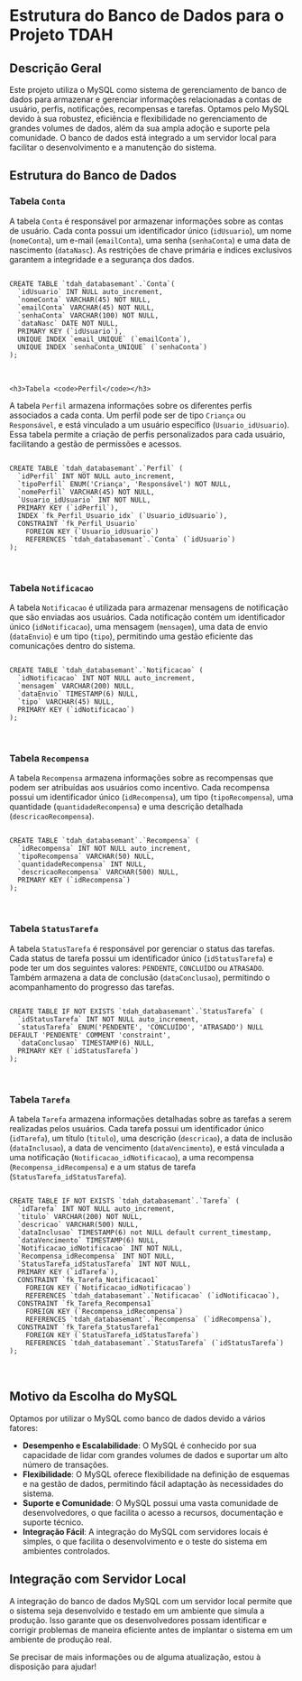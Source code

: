   <head><h1>Estrutura do Banco de Dados para o Projeto TDAH</h1></head>
<body>
  <h2>Descrição Geral</h2>
    <p>
        Este projeto utiliza o MySQL como sistema de gerenciamento de banco de dados para armazenar e gerenciar informações 
        relacionadas a contas de usuário, perfis, notificações, recompensas e tarefas. Optamos pelo MySQL devido à sua robustez, 
        eficiência e flexibilidade no gerenciamento de grandes volumes de dados, além da sua ampla adoção e suporte pela comunidade. 
        O banco de dados está integrado a um servidor local para facilitar o desenvolvimento e a manutenção do sistema.
    </p>

  <h2>Estrutura do Banco de Dados</h2>

  <h3>Tabela <code>Conta</code></h3>
    <p>
        A tabela <code>Conta</code> é responsável por armazenar informações sobre as contas de usuário. Cada conta possui um 
        identificador único (<code>idUsuario</code>), um nome (<code>nomeConta</code>), um e-mail (<code>emailConta</code>), 
        uma senha (<code>senhaConta</code>) e uma data de nascimento (<code>dataNasc</code>). As restrições de chave primária 
        e índices exclusivos garantem a integridade e a segurança dos dados.
    </p>
    <pre>
<code>
CREATE TABLE `tdah_databasemant`.`Conta`(
  `idUsuario` INT NULL auto_increment,
  `nomeConta` VARCHAR(45) NOT NULL,
  `emailConta` VARCHAR(45) NOT NULL,
  `senhaConta` VARCHAR(100) NOT NULL,
  `dataNasc` DATE NOT NULL,
  PRIMARY KEY (`idUsuario`),
  UNIQUE INDEX `email_UNIQUE` (`emailConta`),
  UNIQUE INDEX `senhaConta_UNIQUE` (`senhaConta`)
);
</code>
    </pre>

    <h3>Tabela <code>Perfil</code></h3>
  <p>
        A tabela <code>Perfil</code> armazena informações sobre os diferentes perfis associados a cada conta. Um perfil pode 
        ser de tipo <code>Criança</code> ou <code>Responsável</code>, e está vinculado a um usuário específico 
        (<code>Usuario_idUsuario</code>). Essa tabela permite a criação de perfis personalizados para cada usuário, 
        facilitando a gestão de permissões e acessos.
  </p>
    <pre>
<code>
CREATE TABLE `tdah_databasemant`.`Perfil` (
  `idPerfil` INT NOT NULL auto_increment,
  `tipoPerfil` ENUM('Criança', 'Responsável') NOT NULL,
  `nomePerfil` VARCHAR(45) NOT NULL,
  `Usuario_idUsuario` INT NOT NULL,
  PRIMARY KEY (`idPerfil`),
  INDEX `fk_Perfil_Usuario_idx` (`Usuario_idUsuario`),
  CONSTRAINT `fk_Perfil_Usuario`
    FOREIGN KEY (`Usuario_idUsuario`)
    REFERENCES `tdah_databasemant`.`Conta` (`idUsuario`)
);
</code>
    </pre>

  <h3>Tabela <code>Notificacao</code></h3>
    <p>
        A tabela <code>Notificacao</code> é utilizada para armazenar mensagens de notificação que são enviadas aos usuários. 
        Cada notificação contém um identificador único (<code>idNotificacao</code>), uma mensagem (<code>mensagem</code>), 
        uma data de envio (<code>dataEnvio</code>) e um tipo (<code>tipo</code>), permitindo uma gestão eficiente das comunicações 
        dentro do sistema.
    </p>
    <pre>
<code>
CREATE TABLE `tdah_databasemant`.`Notificacao` (
  `idNotificacao` INT NOT NULL auto_increment,
  `mensagem` VARCHAR(200) NULL,
  `dataEnvio` TIMESTAMP(6) NULL,
  `tipo` VARCHAR(45) NULL,
  PRIMARY KEY (`idNotificacao`)
);
</code>
    </pre>

<h3>Tabela <code>Recompensa</code></h3>
  <p>
        A tabela <code>Recompensa</code> armazena informações sobre as recompensas que podem ser atribuídas aos usuários 
        como incentivo. Cada recompensa possui um identificador único (<code>idRecompensa</code>), um tipo 
        (<code>tipoRecompensa</code>), uma quantidade (<code>quantidadeRecompensa</code>) e uma descrição detalhada 
        (<code>descricaoRecompensa</code>).
  </p>
    <pre>
<code>
CREATE TABLE `tdah_databasemant`.`Recompensa` (
  `idRecompensa` INT NOT NULL auto_increment,
  `tipoRecompensa` VARCHAR(50) NULL,
  `quantidadeRecompensa` INT NULL,
  `descricaoRecompensa` VARCHAR(500) NULL,
  PRIMARY KEY (`idRecompensa`)
);
</code>
    </pre>

<h3>Tabela <code>StatusTarefa</code></h3>
    <p>
        A tabela <code>StatusTarefa</code> é responsável por gerenciar o status das tarefas. Cada status de tarefa possui 
        um identificador único (<code>idStatusTarefa</code>) e pode ter um dos seguintes valores: <code>PENDENTE</code>, 
        <code>CONCLUÍDO</code> ou <code>ATRASADO</code>. Também armazena a data de conclusão (<code>dataConclusao</code>), 
        permitindo o acompanhamento do progresso das tarefas.
    </p>
    <pre>
<code>
CREATE TABLE IF NOT EXISTS `tdah_databasemant`.`StatusTarefa` (
  `idStatusTarefa` INT NOT NULL auto_increment,
  `statusTarefa` ENUM('PENDENTE', 'CONCLUÍDO', 'ATRASADO') NULL DEFAULT 'PENDENTE' COMMENT 'constraint',
  `dataConclusao` TIMESTAMP(6) NULL,
  PRIMARY KEY (`idStatusTarefa`)
);
</code>
    </pre>

<h3>Tabela <code>Tarefa</code></h3>
  <p>
        A tabela <code>Tarefa</code> armazena informações detalhadas sobre as tarefas a serem realizadas pelos usuários. 
        Cada tarefa possui um identificador único (<code>idTarefa</code>), um título (<code>titulo</code>), uma descrição 
        (<code>descricao</code>), a data de inclusão (<code>dataInclusao</code>), a data de vencimento 
        (<code>dataVencimento</code>), e está vinculada a uma notificação (<code>Notificacao_idNotificacao</code>), 
        a uma recompensa (<code>Recompensa_idRecompensa</code>) e a um status de tarefa 
        (<code>StatusTarefa_idStatusTarefa</code>).
  </p>
    <pre>
<code>
CREATE TABLE IF NOT EXISTS `tdah_databasemant`.`Tarefa` (
  `idTarefa` INT NOT NULL auto_increment,
  `titulo` VARCHAR(200) NOT NULL,
  `descricao` VARCHAR(500) NULL,
  `dataInclusao` TIMESTAMP(6) not NULL default current_timestamp,
  `dataVencimento` TIMESTAMP(6) NULL,
  `Notificacao_idNotificacao` INT NOT NULL,
  `Recompensa_idRecompensa` INT NOT NULL,
  `StatusTarefa_idStatusTarefa` INT NOT NULL,
  PRIMARY KEY (`idTarefa`),
  CONSTRAINT `fk_Tarefa_Notificacao1`
    FOREIGN KEY (`Notificacao_idNotificacao`)
    REFERENCES `tdah_databasemant`.`Notificacao` (`idNotificacao`),
  CONSTRAINT `fk_Tarefa_Recompensa1`
    FOREIGN KEY (`Recompensa_idRecompensa`)
    REFERENCES `tdah_databasemant`.`Recompensa` (`idRecompensa`),
  CONSTRAINT `fk_Tarefa_StatusTarefa1`
    FOREIGN KEY (`StatusTarefa_idStatusTarefa`)
    REFERENCES `tdah_databasemant`.`StatusTarefa` (`idStatusTarefa`)
);
</code>
    </pre>

  <h2>Motivo da Escolha do MySQL</h2>
    <p>
        Optamos por utilizar o MySQL como banco de dados devido a vários fatores:
    </p>
    <ul>
        <li><strong>Desempenho e Escalabilidade</strong>: O MySQL é conhecido por sua capacidade de lidar com grandes volumes 
            de dados e suportar um alto número de transações.</li>
        <li><strong>Flexibilidade</strong>: O MySQL oferece flexibilidade na definição de esquemas e na gestão de dados, 
            permitindo fácil adaptação às necessidades do sistema.</li>
        <li><strong>Suporte e Comunidade</strong>: O MySQL possui uma vasta comunidade de desenvolvedores, o que facilita 
            o acesso a recursos, documentação e suporte técnico.</li>
        <li><strong>Integração Fácil</strong>: A integração do MySQL com servidores locais é simples, o que facilita o 
            desenvolvimento e o teste do sistema em ambientes controlados.</li>
    </ul>

  <h2>Integração com Servidor Local</h2>
    <p>
        A integração do banco de dados MySQL com um servidor local permite que o sistema seja desenvolvido e testado em um 
        ambiente que simula a produção. Isso garante que os desenvolvedores possam identificar e corrigir problemas de maneira 
        eficiente antes de implantar o sistema em um ambiente de produção real.
    </p>

  <p>Se precisar de mais informações ou de alguma atualização, estou à disposição para ajudar!</p>
</body>
</html>
